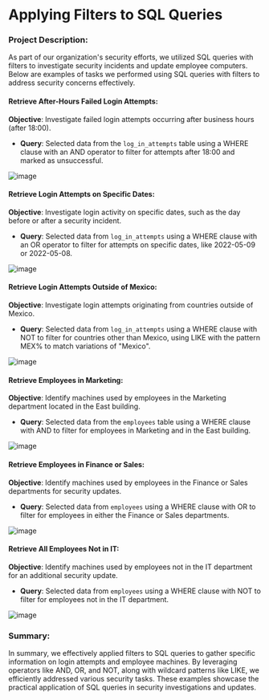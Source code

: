# Applying Filters to SQL Queries

### Project Description:
As part of our organization's security efforts, we utilized SQL queries with filters to investigate security incidents and update employee computers. Below are examples of tasks we performed using SQL queries with filters to address security concerns effectively.

#### Retrieve After-Hours Failed Login Attempts:
**Objective**: Investigate failed login attempts occurring after business hours (after 18:00).
- **Query**: Selected data from the `log_in_attempts` table using a WHERE clause with an AND operator to filter for attempts after 18:00 and marked as unsuccessful.

![image](https://github.com/3KLuke21/SQL-Queries/assets/50923722/1209f6f4-09e7-4368-9a43-8441903d3f7f)

#### Retrieve Login Attempts on Specific Dates:
**Objective**: Investigate login activity on specific dates, such as the day before or after a security incident.
- **Query**: Selected data from `log_in_attempts` using a WHERE clause with an OR operator to filter for attempts on specific dates, like 2022-05-09 or 2022-05-08.

![image](https://github.com/3KLuke21/SQL-Queries/assets/50923722/1fcea6a9-70f3-4a15-9fc8-7aae9a351515)


#### Retrieve Login Attempts Outside of Mexico:
**Objective**: Investigate login attempts originating from countries outside of Mexico.
- **Query**: Selected data from `log_in_attempts` using a WHERE clause with NOT to filter for countries other than Mexico, using LIKE with the pattern MEX% to match variations of "Mexico".

![image](https://github.com/3KLuke21/SQL-Queries/assets/50923722/371b5849-4ab0-4e36-bc8e-a19f974ddc84)


#### Retrieve Employees in Marketing:
**Objective**: Identify machines used by employees in the Marketing department located in the East building.
- **Query**: Selected data from the `employees` table using a WHERE clause with AND to filter for employees in Marketing and in the East building.

![image](https://github.com/3KLuke21/SQL-Queries/assets/50923722/a07fbf3a-33b5-4b99-b654-83c834e24d44)


#### Retrieve Employees in Finance or Sales:
**Objective**: Identify machines used by employees in the Finance or Sales departments for security updates.
- **Query**: Selected data from `employees` using a WHERE clause with OR to filter for employees in either the Finance or Sales departments.

![image](https://github.com/3KLuke21/SQL-Queries/assets/50923722/fd8b41b4-9fca-4ff9-aa8f-617ee83bff07)


#### Retrieve All Employees Not in IT:
**Objective**: Identify machines used by employees not in the IT department for an additional security update.
- **Query**: Selected data from `employees` using a WHERE clause with NOT to filter for employees not in the IT department.

![image](https://github.com/3KLuke21/SQL-Queries/assets/50923722/b9085fab-417b-4843-9860-9a6e490742fc)

### Summary:
In summary, we effectively applied filters to SQL queries to gather specific information on login attempts and employee machines. By leveraging operators like AND, OR, and NOT, along with wildcard patterns like LIKE, we efficiently addressed various security tasks. These examples showcase the practical application of SQL queries in security investigations and updates.

